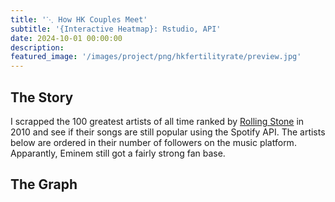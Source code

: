 ```yaml
---
title: '⋱ How HK Couples Meet'
subtitle: '{Interactive Heatmap}: Rstudio, API'
date: 2024-10-01 00:00:00
description: 
featured_image: '/images/project/png/hkfertilityrate/preview.jpg'
---
```


## The Story

I scrapped the 100 greatest artists of all time ranked by [Rolling Stone](https://www.rollingstone.com/music/music-lists/100-greatest-artists-147446) in 2010 and see if their songs are still popular using the Spotify API. The artists below are ordered in their number of followers on the music platform. Apparantly, Eminem still got a fairly strong fan base.

## The Graph

